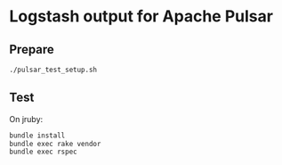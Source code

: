 # Logstash output for Apache Pulsar

## Prepare

```bash
./pulsar_test_setup.sh
```

## Test

On jruby:

```bash
bundle install
bundle exec rake vendor
bundle exec rspec
```
